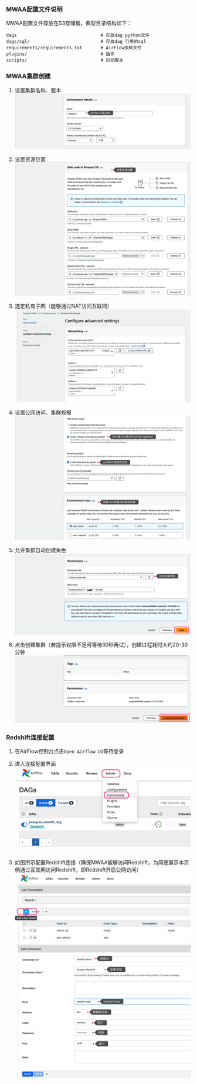 
### MWAA配置文件说明

MWAA配置文件存放在S3存储桶，典型目录结构如下：

```
dags                                # 存放dag python文件
dags/sql/                           # 存放dag 引用的sql
requirements/requirements.txt       # AirFlow依赖文件
plugins/                            # 插件
scripts/                            # 启动脚本
```


### MWAA集群创建

1. 设置集群名称、版本
![](./imgs/2023-06-18-22-34-38.png)

1. 设置资源位置
![](./imgs/2023-06-18-22-35-55.png)

1. 选定私有子网（能够通过NAT访问互联网）
![](./imgs/2023-06-18-22-30-56.png)

1. 设置公网访问、集群规模
![](./imgs/2023-06-18-22-33-16.png)

1. 允许集群自动创建角色
![](./imgs/2023-06-18-22-36-56.png)

1. 点击创建集群（若提示权限不足可等待30秒再试），创建过程耗时大约20-30分钟
![](./imgs/2023-06-18-22-38-52.png)


### Redshift连接配置

1. 在AirFlow控制台点击`Open Airflow UI`等待登录

2. 进入连接配置界面
![](./imgs/2023-06-19-00-02-09.png)

3. 如图所示配置Redshift连接（确保MWAA能够访问Redshift，为简便展示本示例通过互联网访问Redshift，即Redshift开启公网访问）
![](./imgs/2023-06-19-00-04-57.png)
![](./imgs/2023-06-19-00-06-32.png)